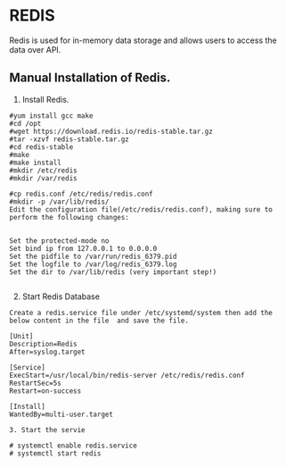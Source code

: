 # REDIS

Redis is used for in-memory data storage and allows users to access the data over API. 

## Manual Installation of Redis.

1. Install Redis.

```
#yum install gcc make
#cd /opt
#wget https://download.redis.io/redis-stable.tar.gz
#tar -xzvf redis-stable.tar.gz
#cd redis-stable
#make
#make install
#mkdir /etc/redis
#mkdir /var/redis

#cp redis.conf /etc/redis/redis.conf
#mkdir -p /var/lib/redis/
Edit the configuration file(/etc/redis/redis.conf), making sure to perform the following changes:


Set the protected-mode no
Set bind ip from 127.0.0.1 to 0.0.0.0
Set the pidfile to /var/run/redis_6379.pid 
Set the logfile to /var/log/redis_6379.log
Set the dir to /var/lib/redis (very important step!)


```




2. Start Redis Database

```
Create a redis.service file under /etc/systemd/system then add the below content in the file  and save the file.

[Unit]
Description=Redis
After=syslog.target

[Service]
ExecStart=/usr/local/bin/redis-server /etc/redis/redis.conf
RestartSec=5s
Restart=on-success

[Install]
WantedBy=multi-user.target

3. Start the servie 

# systemctl enable redis.service
# systemctl start redis

```

